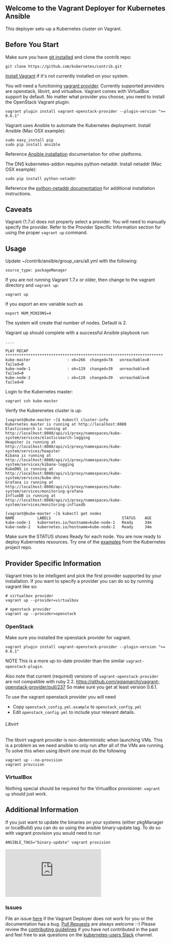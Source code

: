 ## Welcome to the Vagrant Deployer for Kubernetes Ansible

This deployer sets-up a Kubernetes cluster on Vagrant.

## Before You Start

Make sure you have [git installed](https://git-scm.com/book/en/v2/Getting-Started-Installing-Git) and clone the contrib repo:
```
git clone https://github.com/kubernetes/contrib.git
```

[Install Vagrant](https://www.vagrantup.com/downloads.html) if it's not currently installed on your system.

You will need a functioning [vagrant provider](https://www.vagrantup.com/docs/providers/). Currently supported providers are openstack, libvirt, and virtualbox. Vagrant comes with VirtualBox support by default. No matter what provider you choose, you need to install the OpenStack Vagrant plugin:

```
vagrant plugin install vagrant-openstack-provider --plugin-version ">= 0.6.1"
```

Vagrant uses Ansible to automate the Kubernetes deployment. Install Ansible (Mac OSX example):
```
sudo easy_install pip
sudo pip install ansible
```

Reference [Ansible installation](http://docs.ansible.com/ansible/intro_installation.html) documentation for other platforms.

The DNS kubernetes-addon requires python-netaddr. Install netaddr (Mac OSX example):

```
sudo pip install python-netaddr
```

Reference the [python-netaddr documentation](https://pythonhosted.org/netaddr/installation.html) for additional installation instructions.


## Caveats

Vagrant (1.7.x) does not properly select a provider. You will need to manually specify the provider. Refer to the Provider Specific Information section for using the proper `vagrant up` command.


## Usage

Update ~/contrib/ansible/group_vars/all.yml with the following:
```
source_type: packageManager
```

If you are not running Vagrant 1.7.x or older, then change to the vagrant directory and `vagrant up`:

```
vagrant up
```

If you export an env variable such as
```
export NUM_MINIONS=4
```

The system will create that number of nodes. Default is 2.

Vagrant up should complete with a successful Ansible playbook run:
```
....

PLAY RECAP *********************************************************************
kube-master                : ok=266  changed=78   unreachable=0    failed=0
kube-node-1                : ok=129  changed=39   unreachable=0    failed=0
kube-node-2                : ok=128  changed=39   unreachable=0    failed=0
```

Login to the Kubernetes master:
```
vagrant ssh kube-master
```

Verify the Kuberenetes cluster is up:
```
[vagrant@kube-master ~]$ kubectl cluster-info
Kubernetes master is running at http://localhost:8080
Elasticsearch is running at http://localhost:8080/api/v1/proxy/namespaces/kube-system/services/elasticsearch-logging
Heapster is running at http://localhost:8080/api/v1/proxy/namespaces/kube-system/services/heapster
Kibana is running at http://localhost:8080/api/v1/proxy/namespaces/kube-system/services/kibana-logging
KubeDNS is running at http://localhost:8080/api/v1/proxy/namespaces/kube-system/services/kube-dns
Grafana is running at http://localhost:8080/api/v1/proxy/namespaces/kube-system/services/monitoring-grafana
InfluxDB is running at http://localhost:8080/api/v1/proxy/namespaces/kube-system/services/monitoring-influxdb

[vagrant@kube-master ~]$ kubectl get nodes
NAME          LABELS                               STATUS    AGE
kube-node-1   kubernetes.io/hostname=kube-node-1   Ready     34m
kube-node-2   kubernetes.io/hostname=kube-node-2   Ready     34m
```

Make sure the STATUS shows Ready for each node. You are now ready to deploy Kubernetes resources. Try one of the [examples](https://github.com/kubernetes/kubernetes/tree/master/examples) from the Kubernetes project repo.

## Provider Specific Information
Vagrant tries to be intelligent and pick the first provider supported by your installation. If you want to specify a provider you can do so by running vagrant like so:
```
# virtualbox provider
vagrant up --provider=virtualbox

# openstack provider
vagrant up --provider=openstack
```

### OpenStack
Make sure you installed the openstack provider for vagrant.
```
vagrant plugin install vagrant-openstack-provider --plugin-version ">= 0.6.1"
```
NOTE This is a more up-to-date provider than the similar  `vagrant-openstack-plugin`.

Also note that current (required) versions of `vagrant-openstack-provider` are not compatible with ruby 2.2.
https://github.com/ggiamarchi/vagrant-openstack-provider/pull/237
So make sure you get at least version 0.6.1.

To use the vagrant openstack provider you will need
- Copy `openstack_config.yml.example` to `openstack_config.yml`
- Edit `openstack_config.yml` to include your relevant details.

###### Libvirt

The libvirt vagrant provider is non-deterministic when launching VMs. This is a problem as we need ansible to only run after all of the VMs are running. To solve this when using libvirt one must
do the following
```
vagrant up --no-provision
vagrant provision
```

### VirtualBox
Nothing special should be required for the VirtualBox provisioner. `vagrant up` should just work.


## Additional Information
If you just want to update the binaries on your systems (either pkgManager or localBuild) you can do so using the ansible binary-update tag. To do so with vagrant provision you would need to run
```
ANSIBLE_TAGS="binary-update" vagrant provision
```
[![Analytics](https://kubernetes-site.appspot.com/UA-36037335-10/GitHub/contrib/ansible/vagrant/README.md?pixel)]()

### Issues
File an issue [here](https://github.com/kubernetes/contrib/issues) if the Vagrant Deployer does not work for you or the documentation has a bug. [Pull Requests](https://github.com/kubernetes/contrib/pulls) are always welcome :-) Please review the [contributing guidelines](https://github.com/kubernetes/kubernetes/blob/master/CONTRIBUTING.md) if you have not contributed in the past and feel free to ask questions on the [kubernetes-users Slack](http://slack.kubernetes.io) channel.
